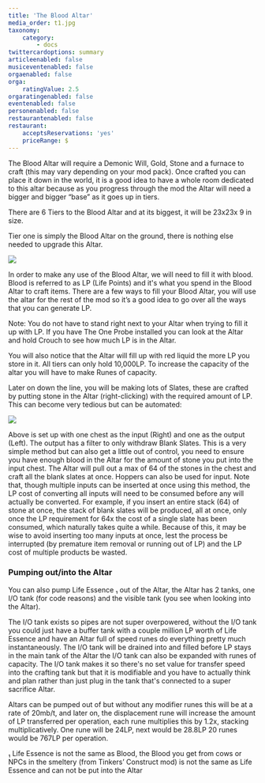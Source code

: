 ```yaml
---
title: 'The Blood Altar'
media_order: t1.jpg
taxonomy:
    category:
        - docs
twittercardoptions: summary
articleenabled: false
musiceventenabled: false
orgaenabled: false
orga:
    ratingValue: 2.5
orgaratingenabled: false
eventenabled: false
personenabled: false
restaurantenabled: false
restaurant:
    acceptsReservations: 'yes'
    priceRange: $
---
```


The Blood Altar will require a Demonic Will, Gold, Stone and a furnace to craft (this may vary depending on your mod pack). Once crafted you can place it down in the world, it is a good idea to have a whole room dedicated to this altar because as you progress through the mod the Altar will need a bigger and bigger “base” as it goes up in tiers. 

There are 6 Tiers to the Blood Altar and at its biggest, it will be 23x23x 9 in size.

Tier one is simply the Blood Altar on the ground, there is nothing else needed to upgrade this Altar.

![](t1.jpg)

In order to make any use of the Blood Altar, we will need to fill it with blood. Blood is referred to as LP (Life Points) and it's what you spend in the Blood Altar to craft items. There are a few ways to fill your Blood Altar, you will use the altar for the rest of the mod so it’s a good idea to go over all the ways that you can generate LP.

Note: You do not have to stand right next to your Altar when trying to fill it up with LP.
If you have The One Probe installed you can look at the Altar and hold Crouch to see how much LP is in the Altar.

You will also notice that the Altar will fill up with red liquid the more LP you store in it. All tiers can only hold 10,000LP. To increase the capacity of the altar you will have to make Runes of capacity.

Later on down the line, you will be making lots of Slates, these are crafted by putting stone in the Altar (right-clicking) with the required amount of LP. This can become very tedious but can be automated:

![](Auto.jpg)

Above is set up with one chest as the input (Right) and one as the output (Left). The output has a filter to only withdraw Blank Slates. This is a very simple method but can also get a little out of control, you need to ensure you have enough blood in the Altar for the amount of stone you put into the input chest. The Altar will pull out a max of 64 of the stones in the chest and craft all the blank slates at once. Hoppers can also be used for input. Note that, though multiple inputs can be inserted at once using this method, the LP cost of converting all inputs will need to be consumed before any will actually be converted. For example, if you insert an entire stack (64) of stone at once, the stack of blank slates will be produced, all at once, only once the LP requirement for 64x the cost of a single slate has been consumed, which naturally takes quite a while. Because of this, it may be wise to avoid inserting too many inputs at once, lest the process be interrupted (by premature item removal or running out of LP) and the LP cost of multiple products be wasted.  

### Pumping out/into the Altar

You can also pump Life Essence &#8321; out of the Altar, the Altar has 2 tanks, one I/O tank (for code reasons) and the visible tank (you see when looking into the Altar). 

The I/O tank exists so pipes are not super overpowered, without the I/O tank you could just have a buffer tank with a couple million LP worth of Life Essence and have an Altar full of speed runes do everything pretty much instantaneously. The I/O tank will be drained into and filled before LP stays in the main tank of the Altar the I/O tank can also be expanded with runes of capacity. The I/O tank makes it so there's no set value for transfer speed into the crafting tank but that it is modifiable and you have to actually think and plan rather than just plug in the tank that's connected to a super sacrifice Altar.

Altars can be pumped out of but without any modifier runes this will be at a rate of 20mb/t, and later on, the displacement rune will increase the amount of LP transferred per operation, each rune multiplies this by 1.2x, stacking multiplicatively. One rune will be 24LP, next would be 28.8LP 20 runes would be 767LP per operation.

&#8321; Life Essence is not the same as Blood, the Blood you get from cows or NPCs in the smeltery (from Tinkers’ Construct mod) is not the same as Life Essence and can not be put into the Altar



